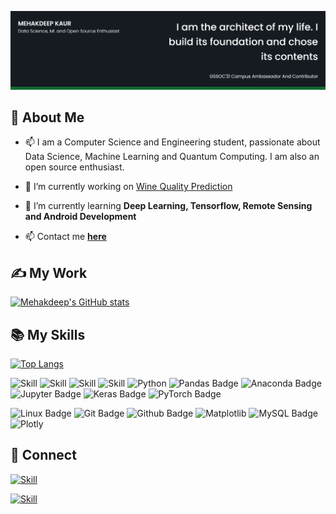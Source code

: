 
![Mehakdeep Kaur's-cover](./cover-image.png)

## 🧔 About Me

- 📫 I am a Computer Science and Engineering student, passionate about Data Science, Machine Learning and Quantum Computing. I am also an open source enthusiast.

- 🔭 I’m currently working on [Wine Quality Prediction](https://github.com/mehak6569/Wine-Quality-Prediction)

- 🌱 I’m currently learning **Deep Learning, Tensorflow, Remote Sensing and Android Development**



- 📫 Contact me **[here](mehakdeep6569@gmail.com)**

## ✍ My Work

[![Mehakdeep's GitHub stats](https://github-readme-stats.vercel.app/api?username=mehak6569&show_icons=true&theme=dark)](https://github.com/mehak6569)



## 📚 My Skills

[![Top Langs](https://github-readme-stats.vercel.app/api/top-langs/?username=mehak6569&layout=compact&show_icons=true&theme=dark)](https://github.com/mehak6569/mehak6569)

![Skill](https://img.shields.io/badge/HTML5-E34F26?style=for-the-badge&logo=html5&logoColor=white)
![Skill](https://img.shields.io/badge/CSS3-1572B6?style=for-the-badge&logo=css3&logoColor=white)
![Skill](https://img.shields.io/badge/JavaScript-323330?style=for-the-badge&logo=javascript&logoColor=F7DF1E)
![Skill](https://img.shields.io/badge/Yarn-2C8EBB?style=for-the-badge&logo=yarn&logoColor=white)
![Python](https://img.shields.io/badge/-Python-000000?style=flat-square&logo=Python)
![Pandas Badge](https://img.shields.io/badge/Pandas-000000?logo=pandas&style=flat-square&logoColor=white)
![Anaconda Badge](https://img.shields.io/badge/-Anaconda-000000?style=flat-square&logo=anaconda&logoColor=white)
![Jupyter Badge](https://img.shields.io/badge/-Jupyter-000000?style=flat-square&logo=jupyter&logoColor=white)
![Keras Badge](https://img.shields.io/badge/Keras-000000?logo=keras&style=flat-square)
![PyTorch Badge](https://img.shields.io/badge/PyTorch-000000?logo=pytorch&style=flat-square)

![Linux Badge](https://img.shields.io/badge/Linux-000000?style=flat-square&logo=linux&logoColor=white)
![Git Badge](https://img.shields.io/badge/-Git-000000?style=flat-square&logo=git&logoColor=white)
![Github Badge](https://img.shields.io/badge/-Github-000000?style=flat-square&logo=github&logoColor=white)
![Matplotlib](https://img.shields.io/badge/-Matplotlib-000000?style=flat&logo=python)
![MySQL Badge](https://img.shields.io/badge/-MySQL-000000?style=flat-square&logo=mysql&logoColor=white)
![Plotly](https://img.shields.io/badge/-Plotly-000000?style=flat-square&logo=dash)

## 🤝 Connect

[![Skill](https://img.shields.io/badge/LinkedIn-0077B5?style=for-the-badge&logo=linkedin&logoColor=white)](https://www.linkedin.com/in/mehakdeep-kaur925/)

[![Skill](https://img.shields.io/badge/GitHub-100000?style=for-the-badge&logo=github&logoColor=white)](https://github.com/mehak6569)
